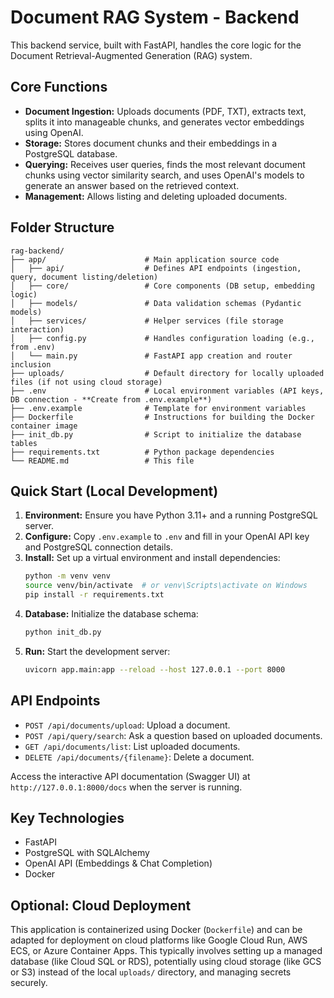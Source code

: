 # Document RAG System - Backend

This backend service, built with FastAPI, handles the core logic for the Document Retrieval-Augmented Generation (RAG) system.

## Core Functions

*   **Document Ingestion:** Uploads documents (PDF, TXT), extracts text, splits it into manageable chunks, and generates vector embeddings using OpenAI.
*   **Storage:** Stores document chunks and their embeddings in a PostgreSQL database.
*   **Querying:** Receives user queries, finds the most relevant document chunks using vector similarity search, and uses OpenAI's models to generate an answer based on the retrieved context.
*   **Management:** Allows listing and deleting uploaded documents.

## Folder Structure

```
rag-backend/
├── app/                      # Main application source code
│   ├── api/                  # Defines API endpoints (ingestion, query, document listing/deletion)
│   ├── core/                 # Core components (DB setup, embedding logic)
│   ├── models/               # Data validation schemas (Pydantic models)
│   ├── services/             # Helper services (file storage interaction)
│   ├── config.py             # Handles configuration loading (e.g., from .env)
│   └── main.py               # FastAPI app creation and router inclusion
├── uploads/                  # Default directory for locally uploaded files (if not using cloud storage)
├── .env                      # Local environment variables (API keys, DB connection - **Create from .env.example**)
├── .env.example              # Template for environment variables
├── Dockerfile                # Instructions for building the Docker container image
├── init_db.py                # Script to initialize the database tables
├── requirements.txt          # Python package dependencies
└── README.md                 # This file
```

## Quick Start (Local Development)

1.  **Environment:** Ensure you have Python 3.11+ and a running PostgreSQL server.
2.  **Configure:** Copy `.env.example` to `.env` and fill in your OpenAI API key and PostgreSQL connection details.
3.  **Install:** Set up a virtual environment and install dependencies:
    ```bash
    python -m venv venv
    source venv/bin/activate  # or venv\Scripts\activate on Windows
    pip install -r requirements.txt
    ```
4.  **Database:** Initialize the database schema:
    ```bash
    python init_db.py
    ```
5.  **Run:** Start the development server:
    ```bash
    uvicorn app.main:app --reload --host 127.0.0.1 --port 8000
    ```

## API Endpoints

*   `POST /api/documents/upload`: Upload a document.
*   `POST /api/query/search`: Ask a question based on uploaded documents.
*   `GET /api/documents/list`: List uploaded documents.
*   `DELETE /api/documents/{filename}`: Delete a document.

Access the interactive API documentation (Swagger UI) at `http://127.0.0.1:8000/docs` when the server is running.

## Key Technologies

*   FastAPI
*   PostgreSQL with SQLAlchemy
*   OpenAI API (Embeddings & Chat Completion)
*   Docker

## Optional: Cloud Deployment

This application is containerized using Docker (`Dockerfile`) and can be adapted for deployment on cloud platforms like Google Cloud Run, AWS ECS, or Azure Container Apps. This typically involves setting up a managed database (like Cloud SQL or RDS), potentially using cloud storage (like GCS or S3) instead of the local `uploads/` directory, and managing secrets securely.